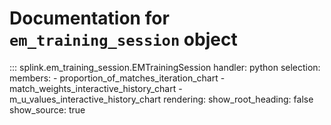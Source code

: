 # Documentation for `em_training_session` object

::: splink.em_training_session.EMTrainingSession
    handler: python
    selection:
      members:
        - proportion_of_matches_iteration_chart
        - match_weights_interactive_history_chart
        - m_u_values_interactive_history_chart
    rendering:
      show_root_heading: false
      show_source: true